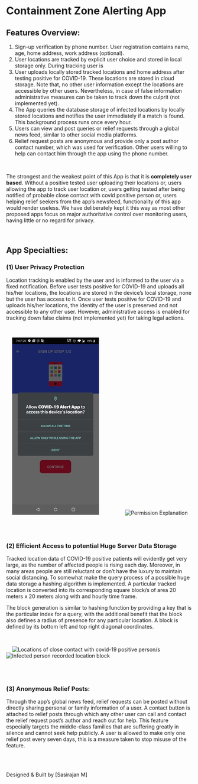 # Containment Zone Alerting App

## Features Overview:
1)	Sign-up verification by phone number. User registration contains name, age, home address, work address (optional).
2)	User locations are tracked by explicit user choice and stored in local storage only. During tracking user is 
3)	User uploads locally stored tracked locations and home address after testing positive for COVID-19. These locations are stored in cloud storage. Note that, no other user information except the locations are accessible by other users. Nevertheless, in case of false information administrative measures can be taken to track down the culprit (not implemented yet).
4)	The App queries the database storage of infected locations by locally stored locations and notifies the user immediately if a match is found. This background process runs once every hour.
5)	Users can view and post queries or relief requests through a global news feed, similar to other social media platforms.
6)	Relief request posts are anonymous and provide only a post author contact number, which was used for verification. Other users willing to help can contact him through the app using the phone number.

<br>

The strongest and the weakest point of this App is that it is <b>completely user based</b>. Without a positive tested user uploading their locations or, users allowing the app to track user location or, users  getting tested after being notified of probable close contact with covid positive person or, users helping relief seekers from the app’s newsfeed, functionality of this app would render useless. We have deliberately kept it this way as most other proposed apps focus on major authoritative control over monitoring users, having little or no regard for privacy.

<br>

## App Specialties:

### (1)	User Privacy Protection

Location tracking is enabled by the user and is informed to the user via a fixed notification. Before user tests positive for COVID-19 and uploads all his/her locations, the locations are stored in the device’s local storage, none but the user has access to it. Once user tests positive for COVID-19 and uploads his/her locations, the identity of the user is preserved and not accessible to any other user. However, administrative access is enabled for tracking down false claims (not implemented yet) for taking legal actions.

<br>

&nbsp;&nbsp;&nbsp;&nbsp;![User Location Permission](https://github.com/sazi06/Contaminant_zone_alerting_application/blob/main/screenshots/permission.jpg) &nbsp;&nbsp;&nbsp;&nbsp;&nbsp;&nbsp;&nbsp;&nbsp;&nbsp;&nbsp;&nbsp;&nbsp;&nbsp;&nbsp;&nbsp;&nbsp; ![Permission Explanation](https://github.com/sazi06/Containant-zone-alerting-application/blob/main/screenshots/permission-explanation.png)

<br>
<br>

### (2)	Efficient Access to potential Huge Server Data Storage

Tracked location data of COVID-19 positive patients will evidently get very large, as the number of affected people is rising each day. Moreover, in many areas people are still reluctant or don’t have the luxury to maintain social distancing. To somewhat make the query process of a possible huge data storage a hashing algorithm is implemented. A particular tracked location is converted into its corresponding square block/s of area 20 meters x 20 meters along with and hourly time frame. 

The block generation is similar to hashing function by providing a key that is the particular index for a query, with the additional benefit that the block also defines a radius of presence for any particular location. A block is defined by its bottom left and top right diagonal coordinates.

<br>

&nbsp;&nbsp;&nbsp;&nbsp;![Locations of close contact with covid-19 positive person/s](https://github.com/sazi06/Contaminant-zone-alerting-application/blob/main/screenshots/infected-locations.png) &nbsp;&nbsp;&nbsp;&nbsp;&nbsp;&nbsp;&nbsp;&nbsp;&nbsp;&nbsp;&nbsp;&nbsp;&nbsp;&nbsp;&nbsp;&nbsp; ![Infected person recorded location block](https://github.com/sazi06/Containant-zone-alerting-application/blob/main/screenshots/map-boxed-area.png)

<br>
<br>

### (3)	Anonymous Relief Posts:

Through the app’s global news feed, relief requests can be posted without directly sharing personal or family information of a user. A contact button is attached to relief posts through which any other user can call and contact the relief request post’s author and reach out for help. This feature especially targets the middle-class families that are suffering greatly in silence and cannot seek help publicly. A user is allowed to make only one relief post every seven days, this is a measure taken to stop misuse of the feature. 

<br>
<br>

Designed & Built by [Sasirajan M]
